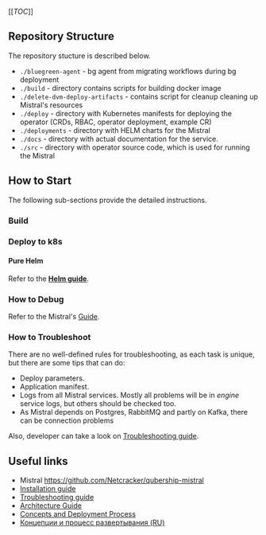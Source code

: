 <!-- #GFCFilterMarkerStart# -->
[[_TOC_]]
<!-- #GFCFilterMarkerEnd# -->

## Repository Structure

The repository stucture is described below.

* `./bluegreen-agent` - bg agent from migrating workflows during bg deployment
* `./build` - directory contains scripts for building docker image
* `./delete-dvm-deploy-artifacts` - contains script for cleanup cleaning up Mistral's resources
* `./deploy` - directory with Kubernetes manifests for deploying the operator (CRDs, RBAC, operator deployment, example CR)
* `./deployments` - directory with HELM charts for the Mistral
* `./docs` - directory with actual documentation for the service.
* `./src` - directory with operator source code, which is used for running the Mistral

## How to Start

The following sub-sections provide the detailed instructions.

### Build

### Deploy to k8s

#### Pure Helm

Refer to the [**Helm guide**](docs/public/installation.md#helm).

### How to Debug

Refer to the Mistral's [Guide](https://github.com/Netcracker/qubership-mistral/-/blob/master_qs/README.md).

### How to Troubleshoot
There are no well-defined rules for troubleshooting, as each task is unique, but there are some tips that can do:
* Deploy parameters.
* Application manifest.
* Logs from all Mistral services. Mostly all problems will be in *engine* service logs, but others should be checked too. 
* As Mistral depends on Postgres, RabbitMQ and partly on Kafka, there can be connection problems

Also, developer can take a look on [Troubleshooting guide](/docs/public/troubleshooting.md).
   
## Useful links

* Mistral https://github.com/Netcracker/qubership-mistral
* [Installation guide](/docs/public/installation.md)
* [Troubleshooting guide](/docs/public/troubleshooting.md)
* [Architecture Guide](/docs/public/architecture.md)
* [Concepts and Deployment Process](/docs/public/concepts-and-deployment.md)
* [Концепции и процесс развертывания (RU)](/docs/public/concepts-and-deployment-ru.md)
